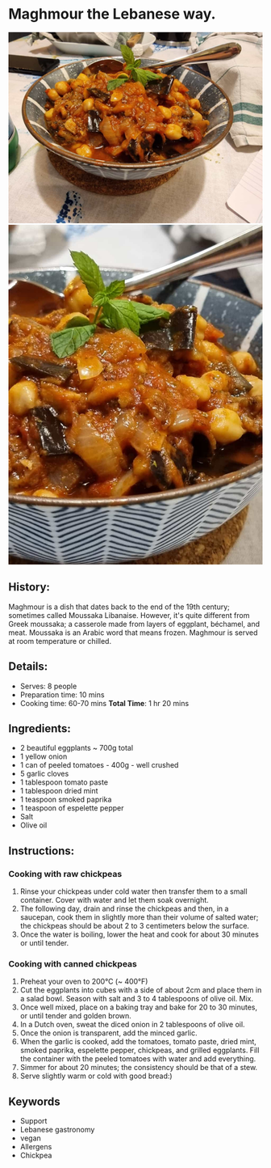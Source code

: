 # Maghmour the Lebanese way.

![Maghmour the Lebanese way](https://github.com/anamorph/recettes/blob/main/photos/fr-accompagnement-maghmour_a_la_libanaise-01.jpg?raw=true) 
![Maghmour the Lebanese way](https://github.com/anamorph/recettes/blob/main/photos/fr-accompagnement-maghmour_a_la_libanaise-02.jpg?raw=true) 

## History:
Maghmour is a dish that dates back to the end of the 19th century; sometimes called Moussaka Libanaise. However, it's quite different from Greek moussaka; a casserole made from layers of eggplant, béchamel, and meat. Moussaka is an Arabic word that means frozen. Maghmour is served at room temperature or chilled.

## Details:
* Serves: 8 people
* Preparation time: 10 mins
* Cooking time: 60-70 mins
**Total Time**: 1 hr 20 mins

## Ingredients:
* 2 beautiful eggplants ~ 700g total
* 1 yellow onion
* 1 can of peeled tomatoes - 400g - well crushed
* 5 garlic cloves
* 1 tablespoon tomato paste
* 1 tablespoon dried mint
* 1 teaspoon smoked paprika
* 1 teaspoon of espelette pepper
* Salt
* Olive oil

## Instructions:
### Cooking with raw chickpeas
1. Rinse your chickpeas under cold water then transfer them to a small container. Cover with water and let them soak overnight.
1. The following day, drain and rinse the chickpeas and then, in a saucepan, cook them in slightly more than their volume of salted water; the chickpeas should be about 2 to 3 centimeters below the surface.
1. Once the water is boiling, lower the heat and cook for about 30 minutes or until tender.

### Cooking with canned chickpeas
1. Preheat your oven to 200°C (~ 400°F)
1. Cut the eggplants into cubes with a side of about 2cm and place them in a salad bowl. Season with salt and 3 to 4 tablespoons of olive oil. Mix.
1. Once well mixed, place on a baking tray and bake for 20 to 30 minutes, or until tender and golden brown.
1. In a Dutch oven, sweat the diced onion in 2 tablespoons of olive oil.
1. Once the onion is transparent, add the minced garlic.
1. When the garlic is cooked, add the tomatoes, tomato paste, dried mint, smoked paprika, espelette pepper, chickpeas, and grilled eggplants. Fill the container with the peeled tomatoes with water and add everything.
1. Simmer for about 20 minutes; the consistency should be that of a stew.
1. Serve slightly warm or cold with good bread:)

## Keywords
* Support
* Lebanese gastronomy
* vegan
* Allergens
 * Chickpea